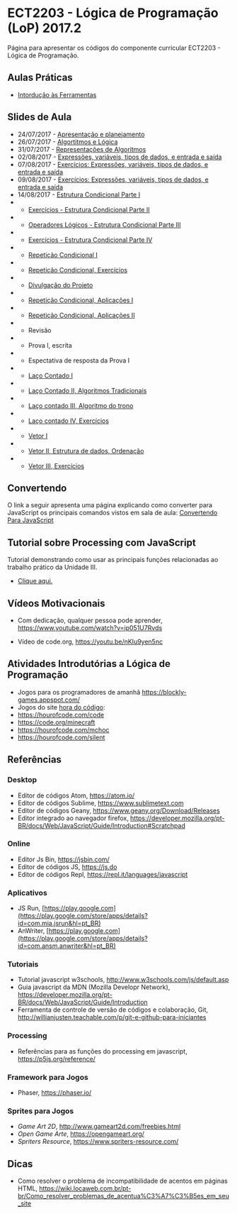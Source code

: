 # ECT2203 - Lógica de Programação (LoP) 2017.2

Página para apresentar os códigos do componente curricular ECT2203 - Lógica de Programação.



## Aulas Práticas

* [Intordução às Ferramentas](https://github.com/orivaldosantana/ECT2203LoP/tree/master/lab0)


## Slides de Aula

* 24/07/2017 - [Apresentação e planejamento](https://goo.gl/kxjSEQ)
* 26/07/2017 - [Algortitmos e Lógica](https://goo.gl/sy6eGC)
* 31/07/2017 - [Representações de Algoritmos](https://goo.gl/Ci29jy)
* 02/08/2017 - [Expressões, variáveis, tipos de dados, e entrada e saída](https://goo.gl/4dYfps)
* 07/08/2017 - [Exercícios: Expressões, variáveis, tipos de dados, e entrada e saída](https://goo.gl/qXUcH8)
* 09/08/2017 - [Exercícios: Expressões, variáveis, tipos de dados, e entrada e saída](https://goo.gl/qXUcH8)
* 14/08/2017 - [Estrutura Condicional Parte I](https://goo.gl/rRRrol)
*  - [Exercícios - Estrutura Condicional Parte II](https://goo.gl/iQdlGa)
*  - [Operadores Lógicos - Estrutura Condicional Parte III](https://goo.gl/vI592o)
*  - [Exercícios - Estrutura Condicional Parte IV](https://goo.gl/7egJPc)
*  - [Repetição Condicional I](https://goo.gl/bWt1iV)
*  - [Repetição Condicional, Exercícios](https://goo.gl/FXjkUs) 
*  - [Divulgação do Projeto](https://goo.gl/fIKTsr)
*  - [Repetição Condicional, Aplicações I](https://goo.gl/jcwriL)
*  - [Repetição Condicional, Aplicações II](https://goo.gl/lTrXDQ)
*  - Revisão 
*  - Prova I, escrita 
*  - Espectativa de resposta da Prova I
*  - [Laço Contado I](https://goo.gl/Jnqz3c)
*  - [Laço Contado II,  Algoritmos Tradicionais](https://goo.gl/CVSzoM) 
*  - [Laço contado III, Algoritmo do trono](https://goo.gl/sKaF2Y)
*  - [Laço contado IV, Exercícios](https://goo.gl/YrsRKs) 
*  - [Vetor I](https://goo.gl/EkPNSL)
*  - [Vetor II, Estrutura de dados, Ordenação](https://goo.gl/QKA25B)
*  - [Vetor III, Exercícios](https://goo.gl/u5OKnH)


## Convertendo

O link a seguir apresenta uma página explicando como converter para JavaScript os principais comandos vistos em sala de aula: [Convertendo Para JavaScript](https://github.com/orivaldosantana/ECT2203LoP/tree/master/convertendo)

## Tutorial sobre Processing com JavaScript

Tutorial demonstrando como usar as principais funções relacionadas ao trabalho prático da Unidade III.

* [Clique aqui.](tutorial)

## Vídeos Motivacionais

* Com dedicação, qualquer pessoa pode aprender, <https://www.youtube.com/watch?v=ip051U7Rvds>

* Vídeo de code.org, <https://youtu.be/nKIu9yen5nc>

## Atividades Introdutórias a Lógica de Programação

* Jogos para os programadores de amanhã <https://blockly-games.appspot.com/>  
* Jogos do site [hora do código](code.org):
 * https://hourofcode.com/code
 * https://code.org/minecraft
 * https://hourofcode.com/mchoc
 * https://hourofcode.com/silent


## Referências

### Desktop

* Editor de códigos Atom, <https://atom.io/>
* Editor de códigos Sublime, <https://www.sublimetext.com>
* Editor de códigos Geany, <https://www.geany.org/Download/Releases>
* Editor integrado ao navegador firefox, <https://developer.mozilla.org/pt-BR/docs/Web/JavaScript/Guide/Introduction#Scratchpad>

### Online  

* Editor Js Bin, <https://jsbin.com/>
* Editor de códigos JS, <https://js.do>
* Editor de códigos Repl, <https://repl.it/languages/javascript>

### Aplicativos

* JS Run, [https://play.google.com](https://play.google.com/store/apps/details?id=com.mia.jsrun&hl=pt_BR)
* AnWriter, [https://play.google.com](https://play.google.com/store/apps/details?id=com.ansm.anwriter&hl=pt_BR)

### Tutoriais

* Tutorial javascript w3schools, <http://www.w3schools.com/js/default.asp>
* Guia javascript da MDN (Mozilla Developr Network), <https://developer.mozilla.org/pt-BR/docs/Web/JavaScript/Guide/Introduction>
* Ferramenta de controle de versão de códigos e colaboração, Git, http://willianjusten.teachable.com/p/git-e-github-para-iniciantes 

### Processing

* Referências para as funções do processing em javascript, <https://p5js.org/reference/>

### Framework para Jogos

* Phaser, https://phaser.io/

### Sprites para Jogos

* *Game Art 2D*, http://www.gameart2d.com/freebies.html
* *Open Game Arte*, https://opengameart.org/
* *Spriters Resource*, https://www.spriters-resource.com/

## Dicas

* Como resolver o problema de incompatibilidade de acentos em páginas HTML, <https://wiki.locaweb.com.br/pt-br/Como_resolver_problemas_de_acentua%C3%A7%C3%B5es_em_seu_site>
